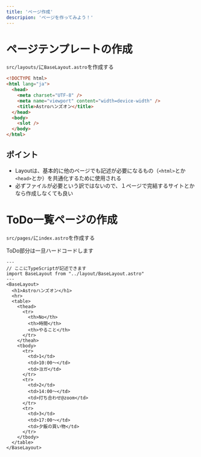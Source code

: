 ```yaml
---
title: 'ページ作成'
descripion: 'ページを作ってみよう！'
---
```


# ページテンプレートの作成

`src/layouts/`に`BaseLayout.astro`を作成する

```html
<!DOCTYPE html>
<html lang="ja">
  <head>
    <meta charset="UTF-8" />
    <meta name="viewport" content="width=device-width" />
    <title>Astroハンズオン</title>
  </head>
  <body>
    <slot />
  </body>
</html>
```

## ポイント

- Layoutは、基本的に他のページでも記述が必要になるもの（`<html>`とか`<head>`とか）を共通化するために使用される
- 必ずファイルが必要という訳ではないので、１ページで完結するサイトとかなら作成しなくても良い

# ToDo一覧ページの作成

`src/pages/`に`index.astro`を作成する

ToDo部分は一旦ハードコードします

```
---
// ここにTypeScriptが記述できます
import BaseLayout from "../layout/BaseLayout.astro"
---
<BaseLayout>
  <h1>Astroハンズオン</h1>
  <hr>
  <table>
    <thead>
      <tr>
        <th>No</th>
        <th>時間</th>
        <th>やること</th>
      </tr>
    </theah>
    <tbody>
      <tr>
        <td>1</td>
        <td>10:00〜</td>
        <td>ヨガ</td>
      </tr>
      <tr>
        <td>2</td>
        <td>14:00〜</td>
        <td>打ち合わせ@zoom</td>
      </tr>
      <tr>
        <td>3</td>
        <td>17:00〜</td>
        <td>夕飯の買い物</td>
      </tr>
    </tbody>
  </table>
</BaseLayout>
```
